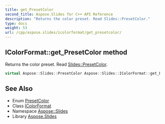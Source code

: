 ```yaml
---
title: get_PresetColor
second_title: Aspose.Slides for C++ API Reference
description: "Returns the color preset. Read Slides::PresetColor."
type: docs
weight: 53
url: /cpp/aspose.slides/icolorformat/get_presetcolor/
---
```

## IColorFormat::get_PresetColor method


Returns the color preset. Read [Slides::PresetColor](../../presetcolor/).

```cpp
virtual Aspose::Slides::PresetColor Aspose::Slides::IColorFormat::get_PresetColor()=0
```

## See Also

* Enum [PresetColor](../../presetcolor/)
* Class [IColorFormat](../)
* Namespace [Aspose::Slides](../../)
* Library [Aspose.Slides](../../../)
